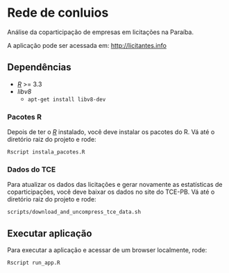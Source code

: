 # Rede de conluios

Análise da coparticipação de empresas em licitações na Paraíba.

A aplicação pode ser acessada em: http://licitantes.info 

## Dependências

- [*R*](https://cran.r-project.org/) >= 3.3
- *libv8* 
  - `apt-get install libv8-dev`

### Pacotes R

Depois de ter o [*R*](https://cran.r-project.org/) instalado, você deve
instalar os pacotes do R. Vá até o diretório raiz do projeto e rode:

```
Rscript instala_pacotes.R
```

### Dados do TCE

Para atualizar os dados das licitações e gerar novamente as estatísticas
de coparticipações, você deve baixar os dados no site do TCE-PB.
Vá até o diretório raiz do projeto e rode:

```
scripts/download_and_uncompress_tce_data.sh
```

## Executar aplicação

Para executar a aplicação e acessar de um browser localmente, rode:

```
Rscript run_app.R
```
